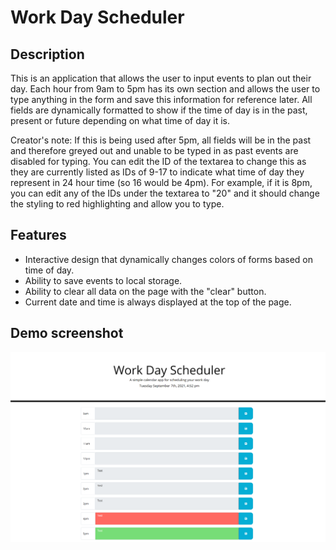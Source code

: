 # Work Day Scheduler

## Description

This is an application that allows the user to input events to plan out their day. Each hour from 9am to 5pm has its own section and allows the user to type anything in the form and save this information for reference later. All fields are dynamically formatted to show if the time of day is in the past, present or future depending on what time of day it is. 

Creator's note: If this is being used after 5pm, all fields will be in the past and therefore greyed out and unable to be typed in as past events are disabled for typing. You can edit the ID of the textarea to change this as they are currently listed as IDs of 9-17 to indicate what time of day they represent in 24 hour time (so 16 would be 4pm). For example, if it is 8pm, you can edit any of the IDs under the textarea to "20" and it should change the styling to red highlighting and allow you to type. 

## Features

- Interactive design that dynamically changes colors of forms based on time of day.
- Ability to save events to local storage. 
- Ability to clear all data on the page with the "clear" button. 
- Current date and time is always displayed at the top of the page. 

## Demo screenshot

![demo-screenshot](https://github.com/McTastic/Day-Planner/blob/main/Assets/Images/Day_Planner_screenshot.png?raw=true)